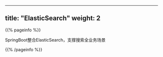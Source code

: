 
---
title: "ElasticSearch"
weight: 2
---

{{% pageinfo %}}

SpringBoot整合ElasticSearch，支撑搜索全业务场景

{{% /pageinfo %}}
